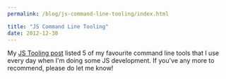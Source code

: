 ```yaml
---
permalink: /blog/js-command-line-tooling/index.html

title: "JS Command Line Tooling"
date: 2012-12-30
---
```


My [JS Tooling post](http://12devsofxmas.co.uk/post/2012-12-30-day-5-javascript-command-line-tooling) listed 5 of my favourite command line tools that I use every day when I'm doing some JS development. If you've any more to recommend, please do let me know!
